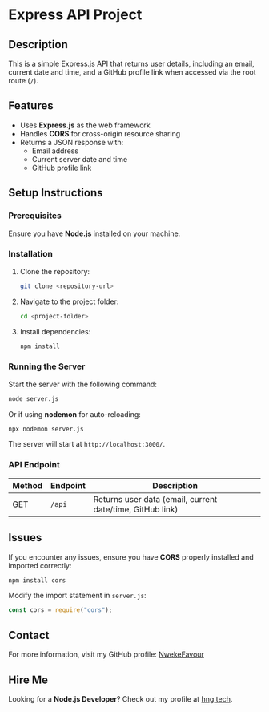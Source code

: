 # Express API Project

## Description
This is a simple Express.js API that returns user details, including an email, current date and time, and a GitHub profile link when accessed via the root route (`/`).

## Features
- Uses **Express.js** as the web framework
- Handles **CORS** for cross-origin resource sharing
- Returns a JSON response with:
  - Email address
  - Current server date and time
  - GitHub profile link

## Setup Instructions
### Prerequisites
Ensure you have **Node.js** installed on your machine.

### Installation
1. Clone the repository:
   ```sh
   git clone <repository-url>
   ```
2. Navigate to the project folder:
   ```sh
   cd <project-folder>
   ```
3. Install dependencies:
   ```sh
   npm install
   ```

### Running the Server
Start the server with the following command:
```sh
node server.js
```
Or if using **nodemon** for auto-reloading:
```sh
npx nodemon server.js
```

The server will start at `http://localhost:3000/`.

### API Endpoint
| Method | Endpoint | Description |
|--------|---------|-------------|
| GET | `/api` | Returns user data (email, current date/time, GitHub link) |

## Issues
If you encounter any issues, ensure you have **CORS** properly installed and imported correctly:
```sh
npm install cors
```
Modify the import statement in `server.js`:
```js
const cors = require("cors");
```

## Contact
For more information, visit my GitHub profile: [NwekeFavour](https://github.com/NwekeFavour)

## Hire Me
Looking for a **Node.js Developer**? Check out my profile at [hng.tech](https://hng.tech/hire/nodejs-developers).

